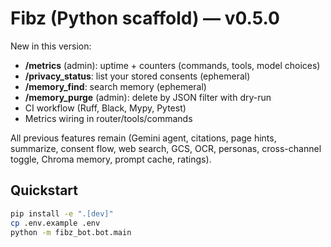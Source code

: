 # Fibz (Python scaffold) — v0.5.0

New in this version:
- **/metrics** (admin): uptime + counters (commands, tools, model choices)
- **/privacy_status**: list your stored consents (ephemeral)
- **/memory_find**: search memory (ephemeral)
- **/memory_purge** (admin): delete by JSON filter with dry-run
- CI workflow (Ruff, Black, Mypy, Pytest)
- Metrics wiring in router/tools/commands

All previous features remain (Gemini agent, citations, page hints, summarize, consent flow, web search, GCS, OCR, personas, cross-channel toggle, Chroma memory, prompt cache, ratings).

## Quickstart
```bash
pip install -e ".[dev]"
cp .env.example .env
python -m fibz_bot.bot.main
```
